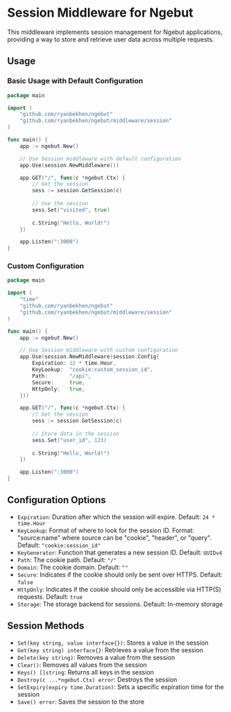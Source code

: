 # Session Middleware for Ngebut

This middleware implements session management for Ngebut applications, providing a way to store and retrieve user data across multiple requests.

## Usage

### Basic Usage with Default Configuration

```go
package main

import (
    "github.com/ryanbekhen/ngebut"
    "github.com/ryanbekhen/ngebut/middleware/session"
)

func main() {
    app := ngebut.New()

    // Use Session middleware with default configuration
    app.Use(session.NewMiddleware())

    app.GET("/", func(c *ngebut.Ctx) {
        // Get the session
        sess := session.GetSession(c)
        
        // Use the session
        sess.Set("visited", true)
        
        c.String("Hello, World!")
    })

    app.Listen(":3000")
}
```

### Custom Configuration

```go
package main

import (
    "time"
    "github.com/ryanbekhen/ngebut"
    "github.com/ryanbekhen/ngebut/middleware/session"
)

func main() {
    app := ngebut.New()

    // Use Session middleware with custom configuration
    app.Use(session.NewMiddleware(session.Config{
        Expiration: 12 * time.Hour,
        KeyLookup:  "cookie:custom_session_id",
        Path:       "/api",
        Secure:     true,
        HttpOnly:   true,
    }))

    app.GET("/", func(c *ngebut.Ctx) {
        // Get the session
        sess := session.GetSession(c)
        
        // Store data in the session
        sess.Set("user_id", 123)
        
        c.String("Hello, World!")
    })

    app.Listen(":3000")
}
```

## Configuration Options

- `Expiration`: Duration after which the session will expire. Default: `24 * time.Hour`
- `KeyLookup`: Format of where to look for the session ID. Format: "source:name" where source can be "cookie", "header", or "query". Default: `"cookie:session_id"`
- `KeyGenerator`: Function that generates a new session ID. Default: `UUIDv4`
- `Path`: The cookie path. Default: `"/"`
- `Domain`: The cookie domain. Default: `""`
- `Secure`: Indicates if the cookie should only be sent over HTTPS. Default: `false`
- `HttpOnly`: Indicates if the cookie should only be accessible via HTTP(S) requests. Default: `true`
- `Storage`: The storage backend for sessions. Default: In-memory storage

## Session Methods

- `Set(key string, value interface{})`: Stores a value in the session
- `Get(key string) interface{}`: Retrieves a value from the session
- `Delete(key string)`: Removes a value from the session
- `Clear()`: Removes all values from the session
- `Keys() []string`: Returns all keys in the session
- `Destroy(c ...*ngebut.Ctx) error`: Destroys the session
- `SetExpiry(expiry time.Duration)`: Sets a specific expiration time for the session
- `Save() error`: Saves the session to the store